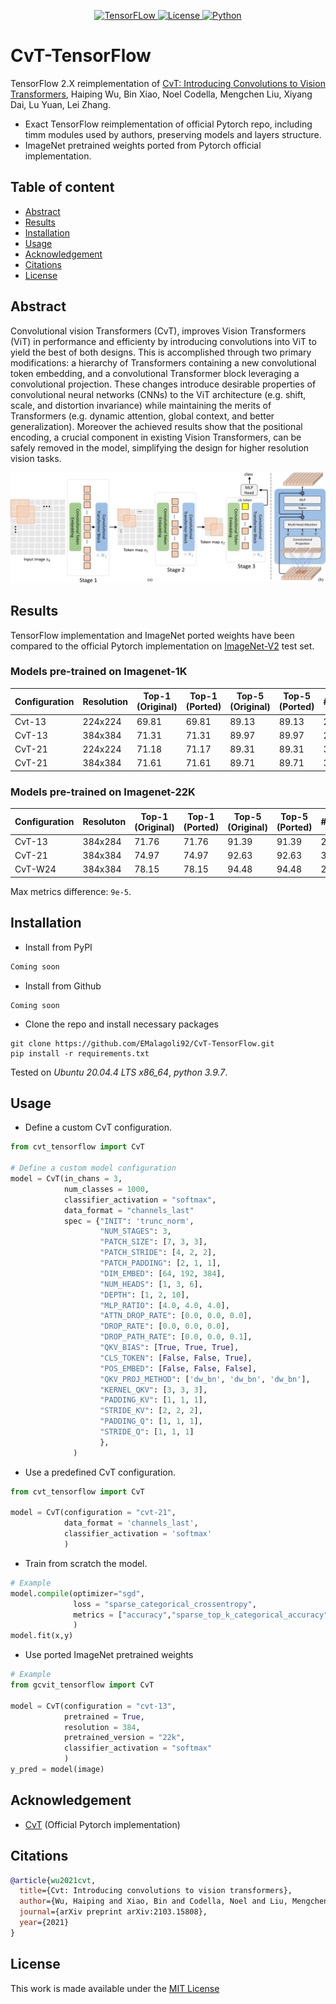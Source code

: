 <div align="center">

  <a href="https://www.tensorflow.org">![TensorFLow](https://img.shields.io/badge/TensorFlow-2.X-orange?style=for-the-badge) 
  <a href="https://github.com/EMalagoli92/CvT-TensorFlow/blob/main/LICENSE">![License](https://img.shields.io/github/license/EMalagoli92/CvT-TensorFlow?style=for-the-badge) 
  <a href="https://www.python.org">![Python](https://img.shields.io/badge/python-%3E%3D%203.9-blue?style=for-the-badge)</a>  
  
</div>

# CvT-TensorFlow
TensorFlow 2.X reimplementation of [CvT: Introducing Convolutions to Vision Transformers](https://arxiv.org/abs/2103.15808), Haiping Wu, Bin Xiao, Noel Codella, Mengchen Liu, Xiyang Dai, Lu Yuan, Lei Zhang.
- Exact TensorFlow reimplementation of official Pytorch repo, including timm modules used by authors, preserving models and layers structure.
- ImageNet pretrained weights ported from Pytorch official implementation.

## Table of content
- [Abstract](#abstract)
- [Results](#results)
- [Installation](#installation)
- [Usage](#usage)
- [Acknowledgement](#acknowledgement)
- [Citations](#citations)
- [License](#license)

<div id="abstract"/>

## Abstract
Convolutional vision Transformers (CvT), improves Vision Transformers (ViT) in 
performance and efficienty by introducing convolutions into ViT to yield the 
best of both designs. This is accomplished through two primary modifications: 
a hierarchy of Transformers containing a new convolutional token embedding, 
and a convolutional Transformer block leveraging a convolutional projection. 
These changes introduce desirable properties of convolutional neural networks 
(CNNs) to the ViT architecture (e.g. shift, scale, and distortion invariance) 
while maintaining the merits of Transformers (e.g. dynamic attention, 
global context, and better generalization). 
Moreover the achieved results show that the positional encoding, 
a crucial component in existing Vision Transformers, can be safely removed 
in the model, simplifying the design for higher resolution vision tasks.


![Alt text](https://raw.githubusercontent.com/EMalagoli92/CvT-TensorFlow/266afd1057827d10f0dfb842f8ef73f5b19e471d/assets/images/pipeline.svg)

<div id="results"/>

## Results
TensorFlow implementation and ImageNet ported weights have been compared to the official Pytorch implementation on [ImageNet-V2](https://www.tensorflow.org/datasets/catalog/imagenet_v2) test set.

### Models pre-trained on Imagenet-1K
| Configuration  | Resolution | Top-1 (Original) | Top-1 (Ported) | Top-5 (Original) | Top-5 (Ported) | #Params
| ------------- | ------------- | ------------- | ------------- | ------------- | ------------- | ------------- |
| Cvt-13 | 224x224 | 69.81 | 69.81 | 89.13 | 89.13 | 20M |
| CvT-13 | 384x384 | 71.31 | 71.31 | 89.97 | 89.97 | 20M |
| CvT-21 | 224x224 | 71.18 | 71.17 | 89.31 | 89.31 | 32M |
| CvT-21 | 384x384 | 71.61 | 71.61 | 89.71 | 89.71 | 32M |


### Models pre-trained on Imagenet-22K
| Configuration  | Resoluton | Top-1 (Original) | Top-1 (Ported) | Top-5 (Original) | Top-5 (Ported) | #Params
| ------------- | ------------- | ------------- | ------------- | ------------- | ------------- | ------------- |
| CvT-13 | 384x284 | 71.76 | 71.76 | 91.39 | 91.39 | 20M |
| CvT-21 | 384x384 | 74.97 | 74.97 | 92.63 | 92.63 | 32M |
| CvT-W24 | 384x384 | 78.15 | 78.15 | 94.48 | 94.48 | 277M | 

Max metrics difference: `9e-5`.

<div id="installation"/>

## Installation
- Install from PyPI
```python
Coming soon
```
- Install from Github
```
Coming soon
```
- Clone the repo and install necessary packages 
```
git clone https://github.com/EMalagoli92/CvT-TensorFlow.git
pip install -r requirements.txt
```

Tested on *Ubuntu 20.04.4 LTS x86_64*, *python 3.9.7*.

<div id="usage"/>

## Usage
- Define a custom CvT configuration.
```python
from cvt_tensorflow import CvT

# Define a custom model configuration
model = CvT(in_chans = 3,
            num_classes = 1000,
            classifier_activation = "softmax",
            data_format = "channels_last"
            spec = {"INIT": 'trunc_norm',
                    "NUM_STAGES": 3,
                    "PATCH_SIZE": [7, 3, 3],
                    "PATCH_STRIDE": [4, 2, 2],
                    "PATCH_PADDING": [2, 1, 1],
                    "DIM_EMBED": [64, 192, 384],
                    "NUM_HEADS": [1, 3, 6],
                    "DEPTH": [1, 2, 10],
                    "MLP_RATIO": [4.0, 4.0, 4.0],
                    "ATTN_DROP_RATE": [0.0, 0.0, 0.0],
                    "DROP_RATE": [0.0, 0.0, 0.0],
                    "DROP_PATH_RATE": [0.0, 0.0, 0.1],
                    "QKV_BIAS": [True, True, True],
                    "CLS_TOKEN": [False, False, True],
                    "POS_EMBED": [False, False, False],
                    "QKV_PROJ_METHOD": ['dw_bn', 'dw_bn', 'dw_bn'],
                    "KERNEL_QKV": [3, 3, 3],
                    "PADDING_KV": [1, 1, 1],
                    "STRIDE_KV": [2, 2, 2],
                    "PADDING_Q": [1, 1, 1],
                    "STRIDE_Q": [1, 1, 1]
                    },
              )
```
- Use a predefined CvT configuration.
```python
from cvt_tensorflow import CvT
    
model = CvT(configuration = "cvt-21",
            data_format = 'channels_last',
            classifier_activation = 'softmax'
            )
```
- Train from scratch the model.
```python    
# Example
model.compile(optimizer="sgd",
              loss = "sparse_categorical_crossentropy",
              metrics = ["accuracy","sparse_top_k_categorical_accuracy"]
              )
model.fit(x,y)              
```
- Use ported ImageNet pretrained weights
```python
# Example
from gcvit_tensorflow import CvT

model = CvT(configuration = "cvt-13",
            pretrained = True, 
            resolution = 384,
            pretrained_version = "22k",           
            classifier_activation = "softmax"
            )
y_pred = model(image)
```

<div id="acknowledgement"/>

## Acknowledgement
- [CvT](https://github.com/microsoft/CvT) (Official Pytorch implementation)


<div id="citations"/>

## Citations
```bibtex
@article{wu2021cvt,
  title={Cvt: Introducing convolutions to vision transformers},
  author={Wu, Haiping and Xiao, Bin and Codella, Noel and Liu, Mengchen and Dai, Xiyang and Yuan, Lu and Zhang, Lei},
  journal={arXiv preprint arXiv:2103.15808},
  year={2021}
}
```

<div id="license"/>

## License
This work is made available under the [MIT License](https://github.com/EMalagoli92/CvT-TensorFlow/blob/main/LICENSE)